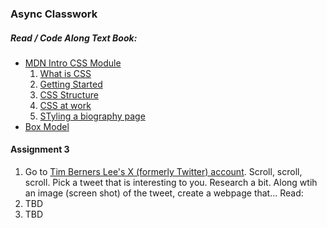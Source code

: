 ### Async Classwork
##### Read / Code Along Text Book:
* [MDN Intro CSS Module](https://developer.mozilla.org/en-US/docs/Learn/CSS/First_steps)
  1. [What is CSS](https://developer.mozilla.org/en-US/docs/Learn/CSS/First_steps/What_is_CSS)
  2. [Getting Started](https://developer.mozilla.org/en-US/docs/Learn/CSS/First_steps/Getting_started)
  3. [CSS Structure](https://developer.mozilla.org/en-US/docs/Learn/CSS/First_steps/How_CSS_is_structured)
  4. [CSS at work](https://developer.mozilla.org/en-US/docs/Learn/CSS/First_steps/How_CSS_works)
  5. [STyling a biography page](https://developer.mozilla.org/en-US/docs/Learn/CSS/First_steps/Styling_a_biography_page)
* [Box Model](https://developer.mozilla.org/en-US/docs/Learn/CSS/Building_blocks/The_box_model)

#### Assignment 3
1. Go to [Tim Berners Lee's X (formerly Twitter) account](http://www.x.com). Scroll, scroll, scroll. Pick a tweet that is interesting to you. Research a bit. Along wtih an image (screen shot) of the tweet, create a webpage that...
Read:
2. TBD 
3. TBD